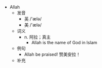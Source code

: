 - Allah
  - 发音
    - 英 /'ælə/
    - 美 /'ælə/
  - 词义
    - n. 阿拉；真主
      - Allah is the name of God in Islam
  - 例句
    - Allah be praised! 赞美安拉！
  - 补充